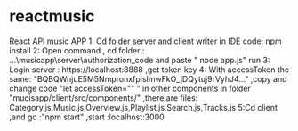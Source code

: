# reactmusic
React API music APP 
1: Cd folder server and client writer in IDE code: npm install 
2: Open command , cd folder : ...\musicapp\server\authorization_code and paste " node app.js" run 
3: Login server : https://localhost:8888 ,get token key 
4:  With accessToken the same: "BQBQWnjuE5M5NmpronxfplsImwFkO_jDQytuj9rVyhJ4..." ,copy and change code "let accessToken="" " in other components in folder "mucisapp/client/src/components/" ,there are files: Category.js,Music.js,Overview.js,Playlist.js,Search.js,Tracks.js 
5:Cd client ,and go :"npm start" ,start :localhost:3000 
